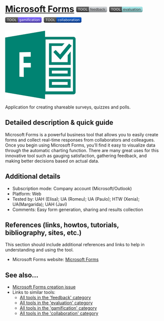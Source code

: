 # [Microsoft Forms](https://forms.office.com/)  [<img src="images/feedback.png" align="bottom">](https://github.com/e-CLOSE/Toolbox/issues?q=label%3A01_TOOL+label%3Afeedback) [<img src="images/evaluation.png" align="bottom">](https://github.com/e-CLOSE/Toolbox/issues?q=label%3A01_TOOL+label%3Aevaluation) [<img src="images/gamification.png" align="bottom">](https://github.com/e-CLOSE/Toolbox/issues?q=label%3A01_TOOL+label%3Agamification) [<img src="images/collaboration.png" align="bottom">](https://github.com/e-CLOSE/Toolbox/issues?q=label%3A01_TOOL+label%3Acollaboration)

![Microsoft forms logo](images/logo_microsoftforms.png)

Application for creating shareable surveys, quizzes and polls.


## Detailed description & quick guide

Microsoft Forms is a powerful business tool that allows you to easily create forms and collect real-time responses from collaborators and colleagues.
Once you begin using Microsoft Forms, you’ll find it easy to visualize data through the automatic charting function. There are many great uses for this innovative tool such as gauging satisfaction, gathering feedback, and making better decisions based on actual data.

## Additional details

- Subscription mode: Company account (Microsoft/Outlook)
- Platform: Web
- Tested by: UAH (Elisa); UA (Romeu); UA (Paulo); HTW (Xenia); UA(Margarida); UAH (Javi)
- Comments: Easy form generation, sharing and results collection


## References (links, howtos, tutorials, bibliography, sites, etc.)

This section should include additional references and links to help in
understanding and using the tool.

- Microsoft Forms website: [Microsoft Forms](https://forms.office.com/)


## See also...

- [Microsoft Forms creation issue](https://github.com/e-CLOSE/Toolbox/issues/119)
- Links to similar tools:
  - [All tools in the 'feedback' category](https://github.com/e-CLOSE/Toolbox/issues?q=label%3A01_TOOL+label%3Afeedback)
  - [All tools in the 'evaluation' category](https://github.com/e-CLOSE/Toolbox/issues?q=label%3A01_TOOL+label%3Aevaluation)
  - [All tools in the 'gamification' category](https://github.com/e-CLOSE/Toolbox/issues?q=label%3A01_TOOL+label%3Agamification)
  - [All tools in the 'collaboration' category](https://github.com/e-CLOSE/Toolbox/issues?q=label%3A01_TOOL+label%3Acollaboration)
